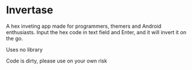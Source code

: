Invertase
=========

A hex inveting app made for programmers, themers and Android enthusiasts.
Input the hex code in text field and Enter, and it will invert it on the go.

Uses no library

Code is dirty, please use on your own risk